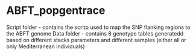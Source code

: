 # ABFT_popgentrace

Script folder - contains the scritp used to map the SNP flanking regions to the ABFT genome
Data folder - contains 8 genotype tables generatedd based on different stacks parameters and different samples (either all or only Mediterranean individuals)
